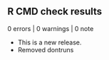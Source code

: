 ## R CMD check results

0 errors | 0 warnings | 0 note

* This is a new release.
* Removed dontruns

